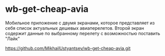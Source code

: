 # wb-get-cheap-avia

Мобильное приложение с двумя экранами, которое представляет из себя список актуальных дешевых авиаперелетов. Второй экран содержит данные по выбранному перелету с возможностью поставить "Лайк"


https://github.com/MikhailUstyantsev/wb-get-cheap-avia.git
